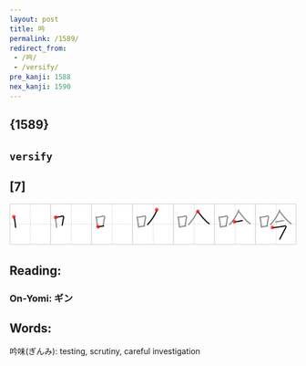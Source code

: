 ```yaml
---
layout: post
title: 吟
permalink: /1589/
redirect_from:
 - /吟/
 - /versify/
pre_kanji: 1588
nex_kanji: 1590
---
```


## {1589}

## `versify`

## [7]

<div class="stroke"><img src="../images/E5909F.png" /></div>

## Reading:

### On-Yomi: ギン

## Words:

吟味(ぎんみ): testing, scrutiny, careful investigation
